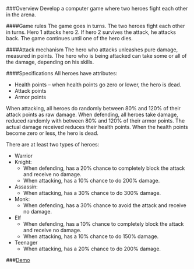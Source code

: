 ###Overview
Develop a computer game where two heroes fight each other in the arena.

####Game rules
The game goes in turns. The two heroes fight each other in turns. Hero 1 attacks hero 2. If hero 2 survives the attack, he attacks back. The game continues until one of the hero dies.

####Attack mechanism
The hero who attacks unleashes pure damage, measured in points. The hero who is being attacked can take some or all of the damage, depending on his skills.

####Specifications
All heroes have attributes:
- Health points – when health points go zero or lower, the hero is dead.
-  Attack points
- Armor points

When attacking, all heroes do randomly between 80% and 120% of their attack points as raw damage.
When defending, all heroes take damage, reduced randomly with between 80% and 120% of their armor points. The actual damage received reduces their health points. When the health points become zero or less, the hero is dead.

There are at least two types of heroes:
- Warrior
- Knight:
	* When defending, has a 20% chance to completely block the attack and receive no
damage.
	* When attacking, has a 10% chance to do 200% damage.
- Assassin:
	* When attacking, has a 30% chance to do 300% damage.
- Monk:
	* When defending, has a 30% chance to avoid the attack and receive no damage.
- Elf
	* When defending, has a 10% chance to completely block the attack and receive no damage.
	* When attacking, has a 10% chance to do 150% damage.
- Teenager
	* When attacking, has a 20% chance to do 200% damage.

###[Demo](https://drive.google.com/file/d/1Zxsknb92yI_Y11rRBqaNlE7_5YRzw0zl/view?usp=sharing)
